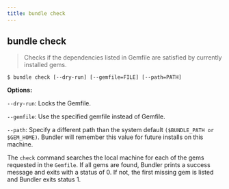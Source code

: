 ```yaml
---
title: bundle check
---
```


## bundle check

> Checks if the dependencies listed in Gemfile are satisfied by currently installed gems.

```
$ bundle check [--dry-run] [--gemfile=FILE] [--path=PATH]
```

**Options:**

`--dry-run`: Locks the Gemfile.

`--gemfile`: Use the specified gemfile instead of Gemfile.

`--path`: Specify a different path than the system default `($BUNDLE_PATH or $GEM_HOME)`.
Bundler will remember this value for future installs on this machine.

The `check` command searches the local machine for each of the gems requested in the `Gemfile`. If
all gems are found, Bundler prints a success message and exits with a status of 0.
If not, the first missing gem is listed and Bundler exits status 1.
